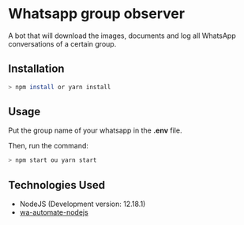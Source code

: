 # Whatsapp group observer
A bot that will download the images, documents and log all WhatsApp conversations of a certain group.

## Installation
```bash
> npm install or yarn install
```

## Usage
Put the group name of your whatsapp in the <b>.env</b> file.

Then, run the command:
```bash
> npm start ou yarn start
```

## Technologies Used
- NodeJS (Development version: 12.18.1)
- [wa-automate-nodejs](https://github.com/open-wa/wa-automate-nodejs)

